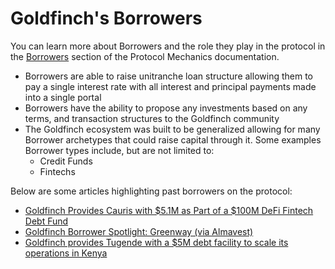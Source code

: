 # Goldfinch's Borrowers

You can learn more about Borrowers and the role they play in the protocol in the [Borrowers](../../protocol-mechanics/borrowers.md) section of the Protocol Mechanics documentation.

* Borrowers are able to raise unitranche loan structure allowing them to pay a single interest rate with all interest and principal payments made into a single portal
* Borrowers have the ability to propose any investments based on any terms, and transaction structures to the Goldfinch community
* The Goldfinch ecosystem was built to be generalized allowing for many Borrower archetypes that could raise capital through it. Some examples Borrower types include, but are not limited to:
  * Credit Funds
  * Fintechs

Below are some articles highlighting past borrowers on the protocol:

* [Goldfinch Provides Cauris with $5.1M as Part of a $100M DeFi Fintech Debt Fund](https://medium.com/goldfinch-fi/goldfinch-provides-cauris-with-5-1m-as-part-of-a-100m-defi-fintech-debt-fund-8161fa185c27)
* [Goldfinch Borrower Spotlight: Greenway (via Almavest)](https://medium.com/goldfinch-fi/goldfinch-borrower-spotlight-greenway-via-almavest-4fdd4625fc84)
* [Goldfinch provides Tugende with a $5M debt facility to scale its operations in Kenya](https://medium.com/goldfinch-fi/goldfinch-provides-tugende-with-a-5m-debt-facility-to-scale-its-operations-in-kenya-86ca5c8de615)
